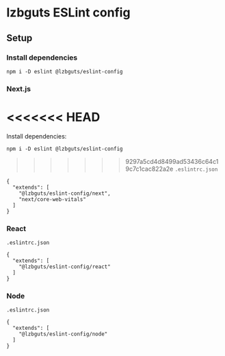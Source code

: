 # lzbguts ESLint config

## Setup

### Install dependencies
```
npm i -D eslint @lzbguts/eslint-config
```

### Next.js

<<<<<<< HEAD
=======
Install dependencies:
```
npm i -D eslint @lzbguts/eslint-config
```
>>>>>>> 9297a5cd4d8499ad53436c64c19c7c1cac822a2e
`.eslintrc.json`
```
{
  "extends": [
    "@lzbguts/eslint-config/next", 
    "next/core-web-vitals"
  ]
}
```

### React

`.eslintrc.json`
```
{
  "extends": [
    "@lzbguts/eslint-config/react"
  ]
}
```

### Node

`.eslintrc.json`
```
{
  "extends": [
    "@lzbguts/eslint-config/node"
  ]
}
```
